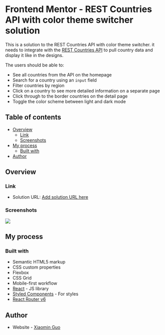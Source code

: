 # Frontend Mentor - REST Countries API with color theme switcher solution

This is a solution to the REST Countries API with color theme switcher. it needs to integrate with the [REST Countries API](https://restcountries.com) to pull country data and display it like in the designs.

The users should be able to:

- See all countries from the API on the homepage
- Search for a country using an `input` field
- Filter countries by region
- Click on a country to see more detailed information on a separate page
- Click through to the border countries on the detail page
- Toggle the color scheme between light and dark mode

## Table of contents

- [Overview](#overview)
  - [Link](#link)
  - [Screenshots](#screenshots)
- [My process](#my-process)
  - [Built with](#built-with)
- [Author](#author)

## Overview

### Link

- Solution URL: [Add solution URL here](https://your-solution-url.com)

### Screenshots

![](./screenshot.jpg)

## My process

### Built with

- Semantic HTML5 markup
- CSS custom properties
- Flexbox
- CSS Grid
- Mobile-first workflow
- [React](https://reactjs.org/) - JS library
- [Styled Components](https://styled-components.com/) - For styles
- [React Router v6](https://reactrouter.com/docs/en/v6)

## Author

- Website - [Xiaomin Guo](https://min-website-aislandmin.vercel.app/)
